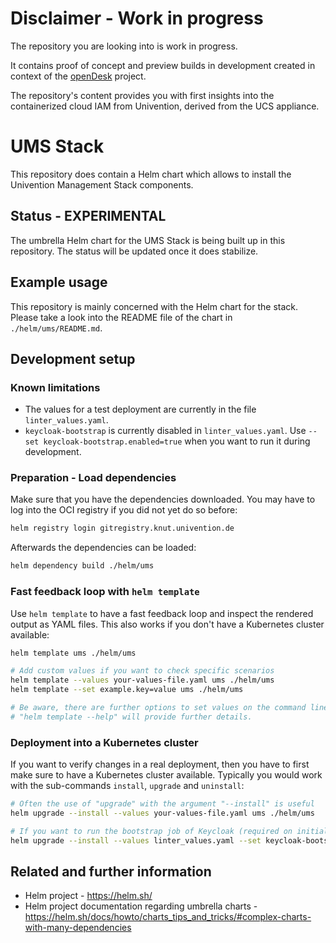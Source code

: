 # Disclaimer - Work in progress

The repository you are looking into is work in progress.

It contains proof of concept and preview builds in development created in
context of the
[openDesk](https://gitlab.opencode.de/bmi/souveraener_arbeitsplatz/info)
project.

The repository's content provides you with first insights into the containerized
cloud IAM from Univention, derived from the UCS appliance.


# UMS Stack

This repository does contain a Helm chart which allows to install the Univention
Management Stack components.


## Status - EXPERIMENTAL

The umbrella Helm chart for the UMS Stack is being built up in this repository.
The status will be updated once it does stabilize.


## Example usage

This repository is mainly concerned with the Helm chart for the stack. Please
take a look into the README file of the chart in `./helm/ums/README.md`.


## Development setup

### Known limitations

- The values for a test deployment are currently in the file
  `linter_values.yaml`.
- `keycloak-bootstrap` is currently disabled in `linter_values.yaml`. Use `--set
  keycloak-bootstrap.enabled=true` when you want to run it during development.


### Preparation - Load dependencies

Make sure that you have the dependencies downloaded. You may have to log into
the OCI registry if you did not yet do so before:

```sh
helm registry login gitregistry.knut.univention.de
```

Afterwards the dependencies can be loaded:

```sh
helm dependency build ./helm/ums
```

### Fast feedback loop with `helm template`

Use `helm template` to have a fast feedback loop and inspect the rendered output
as YAML files. This also works if you don't have a Kubernetes cluster available:

```sh
helm template ums ./helm/ums

# Add custom values if you want to check specific scenarios
helm template --values your-values-file.yaml ums ./helm/ums
helm template --set example.key=value ums ./helm/ums

# Be aware, there are further options to set values on the command line,
# "helm template --help" will provide further details.
```


### Deployment into a Kubernetes cluster

If you want to verify changes in a real deployment, then you have to first make
sure to have a Kubernetes cluster available. Typically you would work with the
sub-commands `install`, `upgrade` and `uninstall`:

```sh
# Often the use of "upgrade" with the argument "--install" is useful
helm upgrade --install --values your-values-file.yaml ums ./helm/ums

# If you want to run the bootstrap job of Keycloak (required on initial deployment)
helm upgrade --install --values linter_values.yaml --set keycloak-bootstrap.enabled=true ums ./
```


## Related and further information

- Helm project - <https://helm.sh/>
- Helm project documentation regarding umbrella charts -
  <https://helm.sh/docs/howto/charts_tips_and_tricks/#complex-charts-with-many-dependencies>
